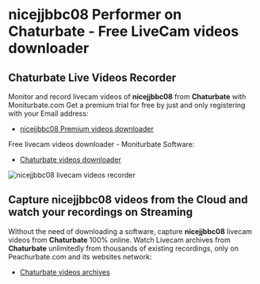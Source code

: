 # nicejjbbc08 Performer on Chaturbate - Free LiveCam videos downloader

## Chaturbate Live Videos Recorder

Monitor and record livecam videos of **nicejjbbc08** from **Chaturbate** with Moniturbate.com
Get a premium trial for free by just and only registering with your Email address:
* [nicejjbbc08 Premium videos downloader](https://moniturbate.com/request-demo-licence-key.html)

Free livecam videos downloader - Moniturbate Software:
* [Chaturbate videos downloader](https://moniturbate.com/moniturbate-download-software.html)

![nicejjbbc08 livecam videos recorder](https://peachurnet.com/templates/moniturbate-software.png)


## Capture nicejjbbc08 videos from the Cloud and watch your recordings on Streaming

Without the need of downloading a software, capture **nicejjbbc08** livecam videos from **Chaturbate** 100% online.
Watch Livecam archives from **Chaturbate** unlimitedly from thousands of existing recordings, only on Peachurbate.com and its websites network:
* [Chaturbate videos archives](https://peachurnet.com/)